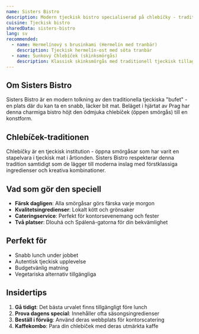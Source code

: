```yaml
---
name: Sisters Bistro
description: Modern tjeckisk bistro specialiserad på chlebíčky - traditionella smörgåsar med kreativa toppings
cuisine: Tjeckisk bistro
sharedData: sisters-bistro
lang: sv
recommended:
  - name: Hermelínový s brusinkami (Hermelín med tranbär)
    description: Tjeckisk hermelín-ost med söta tranbär
  - name: Šunkový Chlebíček (skinksmörgås)
    description: Klassisk skinksmörgås med traditionell tjeckisk tillagning
---
```


## Om Sisters Bistro

Sisters Bistro är en modern tolkning av den traditionella tjeckiska "bufet" - en plats där du kan ta en snabb, läcker bit mat. Beläget i hjärtat av Prag har denna charmiga bistro höjt den ödmjuka chlebíček (öppen smörgås) till en konstform.

## Chlebíček-traditionen

Chlebíčky är en tjeckisk institution - öppna smörgåsar som har varit en stapelvara i tjeckisk mat i årtionden. Sisters Bistro respekterar denna tradition samtidigt som de lägger till moderna inslag med förstklassiga ingredienser och kreativa kombinationer.

## Vad som gör den speciell

- **Färsk dagligen**: Alla smörgåsar görs färska varje morgon
- **Kvalitetsingredienser**: Lokalt kött och grönsaker
- **Cateringservice**: Perfekt för kontorsevenemang och fester
- **Två platser**: Dlouhá och Spálená-gatorna för din bekvämlighet

## Perfekt för

- Snabb lunch under jobbet
- Autentisk tjeckisk upplevelse
- Budgetvänlig matning
- Vegetariska alternativ tillgängliga

## Insidertips

1. **Gå tidigt**: Det bästa urvalet finns tillgängligt före lunch
2. **Prova dagens special**: Innehåller ofta säsongsingredienser
3. **Beställ i förväg**: Använd deras webbplats för kontorscatering
4. **Kaffekombo**: Para din chlebíček med deras utmärkta kaffe